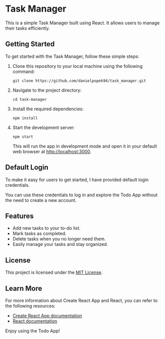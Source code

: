 # Task Manager

This is a simple Task Manager built using React. It allows users to manage their tasks efficiently.

## Getting Started

To get started with the Task Manager, follow these simple steps:

1. Clone this repository to your local machine using the following command:

   ```
   git clone https://github.com/danielpopek94/task_manager.git
   ```

2. Navigate to the project directory:

   ```
   cd task-manager
   ```

3. Install the required dependencies:

   ```
   npm install
   ```

4. Start the development server:

   ```
   npm start
   ```

   This will run the app in development mode and open it in your default web browser at [http://localhost:3000](http://localhost:3000).

## Default Login

To make it easy for users to get started, I have provided default login credentials.

You can use these credentials to log in and explore the Todo App without the need to create a new account.

## Features

- Add new tasks to your to-do list.
- Mark tasks as completed.
- Delete tasks when you no longer need them.
- Easily manage your tasks and stay organized.

## License

This project is licensed under the [MIT License](LICENSE).

## Learn More

For more information about Create React App and React, you can refer to the following resources:

- [Create React App documentation](https://facebook.github.io/create-react-app/docs/getting-started)
- [React documentation](https://reactjs.org/)

Enjoy using the Todo App!
